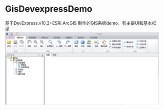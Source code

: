 # GisDevexpressDemo
基于DevExpress.v10.2+ESRI.ArcGIS 制作的GIS系统demo，有主要UI和基本框架
![主界面](READMEIMG/GISDEMO.png)
